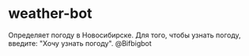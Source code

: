 # weather-bot
Определяет погоду в Новосибирске.
Для того, чтобы узнать погоду, введите: "Хочу узнать погоду".
@Bifbigbot

